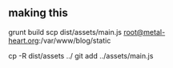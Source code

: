 ## making this

grunt build
scp dist/assets/main.js root@metal-heart.org:/var/www/blog/static

cp -R dist/assets ../
git add ../assets/main.js